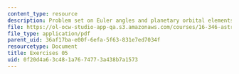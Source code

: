 ```yaml
---
content_type: resource
description: Problem set on Euler angles and planetary orbital elements.
file: https://ol-ocw-studio-app-qa.s3.amazonaws.com/courses/16-346-astrodynamics-fall-2008/0f20d4a63c481a7674773a438b7a1573_ex_05.pdf
file_type: application/pdf
parent_uid: 36af17ba-e00f-6efa-5f63-831e7ed7034f
resourcetype: Document
title: Exercises 05
uid: 0f20d4a6-3c48-1a76-7477-3a438b7a1573
---
```

